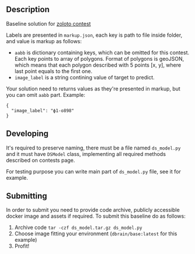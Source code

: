 ## Description

Baseline solution for [zoloto contest](https://ds.dbrain.io/contests/7ceabfe1-ae62-46dc-b8a1-507b5d1875db)

Labels are presented in `markup.json`, each key is path to file inside folder, and value is markup as follows:
  * `aabb` is dictionary containing keys, which can be omitted for this contest. Each key points to array of polygons. Format of polygons is geoJSON, which means that each polygon described with 5 points [x, y], where last point equals to the first one.
  * `image_label` is a string contining value of target to predict.

Your solution need to returns values as they're presented in markup, but you can omit `aabb` part.
Example:
```
{
  "image_label": "ф1-о898"
}
```

## Developing

It's required to preserve naming, there must be a file named `ds_model.py` and it must have `DSModel` class, implementing all required methods described on contests page.

For testing purpose you can write main part of `ds_model.py` file, see it for example.

## Submitting

In order to submit you need to provide code archive, publicly accessible docker image and assets if required.
To submit this baseline do as follows:
  1. Archive code `tar -czf ds_model.tar.gz ds_model.py`
  2. Choose image fitting your environment (`dbrain/base:latest` for this example)
  3. Profit!
